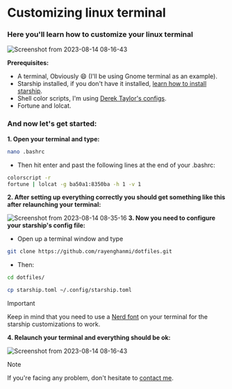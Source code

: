 # Customizing linux terminal
### Here you'll learn how to customize your linux terminal
![Screenshot from 2023-08-14 08-16-43](https://github.com/rayenghanmi/customizing-linux-terminal/assets/108760398/c02d63c2-211a-4982-b0d9-4b24ee0b0741)

**Prerequisites:**
- A terminal, Obviously :smile: (I'll be using Gnome terminal as an example).
- Starship installed, if you don't have it installed, [learn how to install starship](https://starship.rs/#prerequisites).
- Shell color scripts, I'm using [Derek Taylor's configs](https://gitlab.com/dwt1/shell-color-scripts#installing-shell-color-scripts-on-fedora).
- Fortune and lolcat.

### And now let's get started:

**1. Open your terminal and type:**
```bash
nano .bashrc
```
- Then hit enter and past the following lines at the end of your .bashrc:
```bash
colorscript -r
fortune | lolcat -g ba50a1:8350ba -h 1 -v 1
```
**2. After setting up everything correctly you should get something like this after relaunching your terminal:**

![Screenshot from 2023-08-14 08-35-16](https://github.com/rayenghanmi/customizing-linux-terminal/assets/108760398/f85a3bb9-df3c-4bb4-a098-65eb9601a7a9)
**3. Now you need to configure your starship's config file:**
- Open up a terminal window and type
```bash
git clone https://github.com/rayenghanmi/dotfiles.git
```
- Then:
```bash
cd dotfiles/

cp starship.toml ~/.config/starship.toml
```

> [!IMPORTANT]
> Keep in mind that you need to use a [Nerd font](https://www.nerdfonts.com/font-downloads) on your terminal for the starship customizations to work.

**4. Relaunch your terminal and everything should be ok:**

![Screenshot from 2023-08-14 08-16-43](https://github.com/rayenghanmi/customizing-linux-terminal/assets/108760398/c02d63c2-211a-4982-b0d9-4b24ee0b0741)

> [!NOTE]
> If you're facing any problem, don't hesitate to [contact me](https://rayenghanmi.github.io/#discord-bot).
